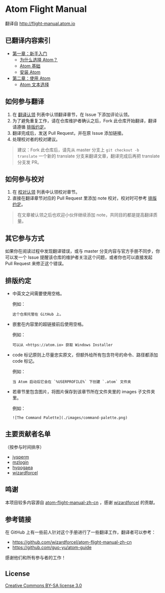 # Atom Flight Manual

翻译自 <http://flight-manual.atom.io>

## 已翻译内容索引

* [第一章：新手入门](./chapter-1-getting-started/)
    * [为什么选择 Atom？](./chapter-1-getting-started/why-atom.md)
    * [Atom 基础](./chapter-1-getting-started/atom-basics.md)
    * [安装 Atom](./chapter-1-getting-started/installing-atom.md)
* [第二章：使用 Atom](./chapter-2-using-atom/)
    * [Atom 文本选择](./chapter-2-using-atom/atom-selections.md)

## 如何参与翻译

1. 在 [翻译认领](https://github.com/atom-china/manual/issues?q=is%3Aissue+is%3Aopen+label%3A翻译认领) 列表中认领翻译章节，在 Issue 下添加评论认领。
2. 为了避免重复工作，请在仓库维护者确认之后，Fork 此仓库开始翻译，翻译请遵循 [排版约定](#排版约定)。
3. 翻译完成后，发送 Pull Request，并在原 Issue 添加链接。
4. 处理校对者的校对建议。

> 建议：Fork 此仓库后，请先从 master 分支上 `git checkout -b translate` 一个新的 translate 分支来翻译文章，翻译完成后再把 translate 分支发 PR。

## 如何参与校对

1. 在 [校对认领](https://github.com/atom-china/manual/issues?q=is%3Aissue+is%3Aopen+label%3A校对认领) 列表中认领校对章节。
2. 直接在翻译章节对应的 Pull Request 里添加 note 校对，校对时可参考 [排版约定](#排版约定)。

> 在文章被认领之后也欢迎小伙伴继续添加 note，共同目的都是提高翻译质量。

## 其它参与方式

如果你在阅读过程中发现翻译错误，或与 master 分支内容与官方手册不同步，你可以发一个 Issue 提醒该仓库的维护者关注这个问题，或者你也可以直接发起 Pull Request 来修正这个错误。

## 排版约定

* 中英文之间需要使用空格。

  例如：

  ```
  这个仓库托管在 GitHub 上。
  ```

* 嵌套在内容里的超链接前后使用空格。

  例如：

  ```
  可以从 <https://atom.io> 获取 Windows Installer
  ```

* code 标记原则上尽量忠实原文，但额外给所有包含符号的命令、路径都添加 code 标记。

  例如：

  ```
  当 Atom 启动后它会在 `%USERPROFILE%` 下创建 `.atom` 文件夹
  ```

* 若章节里包含图片，将图片保存到该章节所在文件夹里的 images 子文件夹里。

  例如：

  ```
  ![The Command Palette](./images/command-palette.png)
  ```

## 主要贡献者名单

（按参与时间排序）

* [jysperm](https://github.com/jysperm)
* [mzlogin](https://github.com/mzlogin)
* [hypogaea](https://github.com/hypogaea)
* [wizardforcel](https://github.com/wizardforcel)

## 鸣谢

本项目较多内容源自 [atom-flight-manual-zh-cn](https://github.com/wizardforcel/atom-flight-manual-zh-cn) ，感谢 [wizardforcel](https://github.com/wizardforcel) 的贡献。

## 参考链接

在 GitHub 上有一些前人针对这个手册进行了一些翻译工作，翻译者可以参考：

* <https://github.com/wizardforcel/atom-flight-manual-zh-cn>
* <https://github.com/guo-yu/atom-guide>

感谢他们和所有参与者的工作！

## License

[Creative Commons BY-SA license 3.0](./LICENSE)
